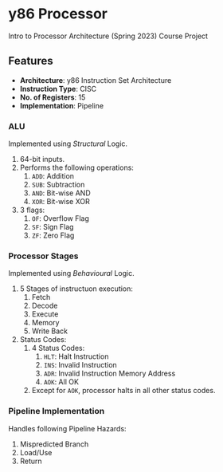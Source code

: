 # y86 Processor

Intro to Processor Architecture (Spring 2023) Course Project

## Features

- **Architecture**: y86 Instruction Set Architecture
- **Instruction Type**: CISC
- **No. of Registers**: 15
- **Implementation**: Pipeline

### ALU

Implemented using *Structural* Logic.

1. 64-bit inputs.
2. Performs the following operations:
   1. `ADD`: Addition
   2. `SUB`: Subtraction
   3. `AND`: Bit-wise AND
   4. `XOR`: Bit-wise XOR
3. 3 flags:
   1. `OF`: Overflow Flag
   2. `SF`: Sign Flag
   3. `ZF`: Zero Flag

### Processor Stages

Implemented using *Behavioural* Logic.

1. 5 Stages of instructuon execution:
   1. Fetch
   2. Decode
   3. Execute
   4. Memory
   5. Write Back
2. Status Codes:
   1. 4 Status Codes:
      1. `HLT`: Halt Instruction
      2. `INS`: Invalid Instruction
      3. `ADR`: Invalid Instruction Memory Address
      4. `AOK`: All OK
   2. Except for `AOK`, processor halts in all other status codes.

### Pipeline Implementation

Handles following Pipeline Hazards:

1. Mispredicted Branch
2. Load/Use
3. Return
